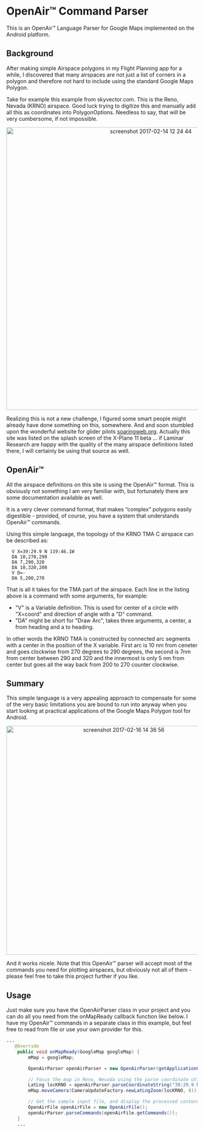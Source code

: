 # OpenAir™ Command Parser
This is an OpenAir™ Language Parser for Google Maps implemented on the Android platform.

## Background
After making simple Airspace polygons in my Flight Planning app for a while, I discovered that many airspaces are not just a list of corners in a polygon and therefore not hard to include using the standard Google Maps Polygon.
<p/>
Take for example this example from skyvector.com. This is the Reno, Nevada (KRNO) airspace. Good luck trying to digitize this and manually add all this as coordinates into PolygonOptions. Needless to say, that will be very cumbersome, if not impossible. 
<p align="center">
<img width="745" alt="screenshot 2017-02-14 12 24 44" src="https://cloud.githubusercontent.com/assets/3058746/22986895/941b1d72-f3df-11e6-82b5-f49e13608e8b.png">
</p>


Realizing this is not a new challenge, I figured some smart people might already have done something on this, somewhere. And 
and soon stumbled upon the wonderful website for glider pilots [soaringweb.org](http://soaringweb.org). 
Actually this site was listed on the splash screen of the X-Plane 11 beta ... if Laminar Research are happy with the quality 
of the many airspace definitions listed there, I will certainly be using that source as well. 


## OpenAir™
All the airspace definitions on this site is using the OpenAir™ format. This is obviously not something I am very familiar 
with, but fortunately there are some documentation available as well.

It is a very clever command format, that makes “complex” polygons easily digestible - provided, of course, you have a system 
that understands OpenAir™ commands.

Using this simple language, the topology of the KRNO TMA C airspace can be described as:

```openair
  V X=39:29.9 N 119:46.1W
  DA 10,270,290
  DA 7,290,320
  DA 10,320,200
  V D=-
  DA 5,200,270
```

That is all it takes for the TMA part of the airspace. Each line in the listing above is a command with some arguments, for example:
* "V" is a Variable definition. This is used for center of a circle with "X=coord" and direction of angle with a "D" command.
* "DA" might be short for "Draw Arc", takes three arguments, a center, a from heading and a to heading.

In other words the KRNO TMA is constructed by connected arc segments with a center in the position of the X variable. 
First arc is 10 nm from ceneter and goes clockwise from 270 degrees to 290 degrees, the second is 7nm from center between 290 and 320 and the innermost is only 5 nm from center but goes all the way back from 200 to 270 counter clockwise.


## Summary
This simple language is a very appealing approach to compensate for some of the very basic limitations you are bound to run into anyway when you start looking at practical applications of the Google Maps Polygon tool for Android.

<p align="center">
<img width="603" alt="screenshot 2017-02-16 14 36 56" src="https://cloud.githubusercontent.com/assets/3058746/23011831/a5b644f0-f455-11e6-93f7-900f49919adf.png">
</p>

And it works nicele. Note that this OpenAir™ parser will accept most of the commands you need for plotting airspaces, but obviously not all of them - please feel free to take this project further if you like.

## Usage
Just make sure you have the OpenAirParser class in your project and you can do all you need from the onMapReady callback function like below. I have my OpenAir™ commands in a separate class in this example, but feel free to read from file or use your own provider for this.

```java
...
   @Override
    public void onMapReady(GoogleMap googleMap) {
        mMap = googleMap;

        OpenAirParser openAirParser = new OpenAirParser(getApplicationContext(), mMap);

        // Focus the map in Reno, Nevada using the parse coordinate utility from OpenAirParser
        LatLng locKRNO = openAirParser.parseCoordinateString("39:29.9 N 119:46.1W");
        mMap.moveCamera(CameraUpdateFactory.newLatLngZoom(locKRNO, 8));

        // Get the sample input file, and display the processed content on the map
        OpenAirFile openAirFile = new OpenAirFile();
        openAirParser.parseCommands(openAirFile.getCommands());
    }
    ... 
```
